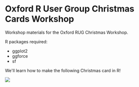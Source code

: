 # Oxford R User Group Christmas Cards Workshop

Workshop materials for the Oxford RUG Christmas Workshop.

R packages required:

* ggplot2
* ggforce
* sf

We'll learn how to make the following Christmas card in R!

![](slides/images/ggsnowman.png)